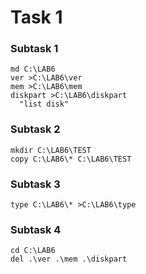 # Task 1

### Subtask 1
```batch
md C:\LAB6
ver >C:\LAB6\ver
mem >C:\LAB6\mem
diskpart >C:\LAB6\diskpart
  "list disk"
```

### Subtask 2
```batch
mkdir C:\LAB6\TEST
copy C:\LAB6\* C:\LAB6\TEST
```

### Subtask 3
```batch
type C:\LAB6\* >C:\LAB6\type
```

### Subtask 4
```batch
cd C:\LAB6
del .\ver .\mem .\diskpart
```
